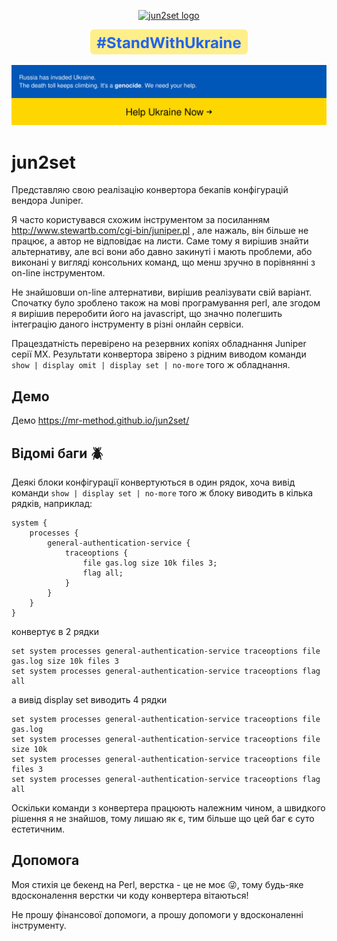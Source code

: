 <p align="center">
  <a href="https://github.com/Mr-Method/jun2set" target="_blank" rel="noopener"><img width="100" src="https://raw.githubusercontent.com/Mr-Method/jun2set/main/favicon.ico" alt="jun2set logo"></a>
</p>

<p align="center">
  <a href="https://stand-with-ukraine.pp.ua"><img src="https://raw.githubusercontent.com/vshymanskyy/StandWithUkraine/main/badges/StandWithUkraine.svg" alt="#StandWithUkraine" /></a>
</p>

[![Stand With Ukraine](https://raw.githubusercontent.com/vshymanskyy/StandWithUkraine/main/banner2-direct.svg)](https://vshymanskyy.github.io/StandWithUkraine/)


# jun2set
Представляю свою реалізацію конвертора бекапів конфігурацій вендора Juniper.

Я часто користувався схожим інструментом за посиланням http://www.stewartb.com/cgi-bin/juniper.pl
, але нажаль, він більше не працює, а автор не відповідає на листи.
Саме тому я вирішив знайти альтернативу, але всі вони або давно закинуті і мають проблеми, або виконані у вигляді консольних команд, що менш зручно в порівнянні з on-line інструментом.

Не знайшовши on-line алтернативи, вирішив реалізувати свій варіант. Спочатку було зроблено також на мові програмування perl, але згодом я вирішив переробити його на javascript, що значно полегшить інтеграцію даного інструменту в різні онлайн сервіси.

Працездатність перевірено на резервних копіях обладнання Juniper серії MX. Результати конвертора звірено з рідним виводом команди ```show | display omit | display set | no-more``` того ж обладнання.
## Демо
Демо https://mr-method.github.io/jun2set/

## Відомі баги :beetle:
Деякі блоки конфігурації конвертуються в один рядок, хоча вивід команди ```show | display set | no-more``` того ж блоку виводить в кілька рядків, наприклад:
```
system {
    processes {
        general-authentication-service {
            traceoptions {
                file gas.log size 10k files 3;
                flag all;
            }
        }
    }
}
```
конвертує в 2 рядки
```
set system processes general-authentication-service traceoptions file gas.log size 10k files 3
set system processes general-authentication-service traceoptions flag all
```
а вивід display set виводить 4 рядки
```
set system processes general-authentication-service traceoptions file gas.log
set system processes general-authentication-service traceoptions file size 10k
set system processes general-authentication-service traceoptions file files 3
set system processes general-authentication-service traceoptions flag all
```
Оскільки команди з конвертера працюють належним чином, а швидкого рішення я не знайшов, тому лишаю як є, тим більше що цей баг є суто естетичним. 

## Допомога
Моя стихія це бекенд на Perl, верстка - це не моє :stuck_out_tongue_winking_eye:, тому будь-яке вдосконалення верстки чи коду конвертера вітаються!

Не прошу фінансової допомоги, а прошу допомоги у вдосконаленні інструменту.
